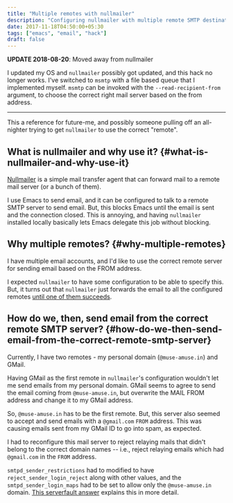 ```yaml
---
title: "Multiple remotes with nullmailer"
description: "Configuring nullmailer with multiple remote SMTP destinations"
date: 2017-11-18T04:50:00+05:30
tags: ["emacs", "email", "hack"]
draft: false
---
```


**UPDATE 2018-08-20**: Moved away from nullmailer

I updated my OS and `nullmailer` possibly got updated, and this hack no longer
works. I've switched to `msmtp` with a file based queue that I implemented
myself. `msmtp` can be invoked with the `--read-recipient-from` argument, to
choose the correct right mail server based on the from address.

---

This a reference for future-me, and possibly someone pulling off an all-nighter
trying to get `nullmailer` to use the correct "remote".


## What is nullmailer and why use it? {#what-is-nullmailer-and-why-use-it}

[Nullmailer](https://github.com/bruceg/nullmailer) is a simple mail transfer agent that can forward mail to a remote
mail server (or a bunch of them).

I use Emacs to send email, and it can be configured to talk to a remote SMTP
server to send email. But, this blocks Emacs until the email is sent and the
connection closed. This is annoying, and having `nullmailer` installed locally
basically lets Emacs delegate this job without blocking.


## Why multiple remotes? {#why-multiple-remotes}

I have multiple email accounts, and I'd like to use the correct remote server
for sending email based on the FROM address.

I expected `nullmailer` to have some configuration to be able to specify this.
But, it turns out that `nullmailer` just forwards the email to all the
configured remotes [until one of them succeeds](https://github.com/bruceg/nullmailer/blob/master/src/send.cc#L382-L410).


## How do we, then, send email from the correct remote SMTP server? {#how-do-we-then-send-email-from-the-correct-remote-smtp-server}

Currently, I have two remotes - my personal domain (`@muse-amuse.in`) and GMail.

Having GMail as the first remote in `nullmailer`'s configuration wouldn't let me
send emails from my personal domain. GMail seems to agree to send the email
coming from `@muse-amuse.in`, but overwrite the MAIL FROM address and change it
to my GMail address.

So, `@muse-amuse.in` has to be the first remote. But, this server also seemed to
accept and send emails with a `@gmail.com` `FROM` address. This was causing
emails sent from my GMail ID to go into spam, as expected.

I had to reconfigure this mail server to reject relaying mails that didn't
belong to the correct domain names -- i.e., reject relaying emails which had
`@gmail.com` in the `FROM` address.

`smtpd_sender_restrictions` had to modified to have `reject_sender_login_reject`
along with other values, and the `smtpd_sender_login_maps` had to be set to
allow only the `@muse-amuse.in` domain. [This serverfault answer](https://serverfault.com/questions/318334/how-to-enforce-sender-address-to-be-logged-in-userexample-org-in-postfix) explains this in
more detail.
